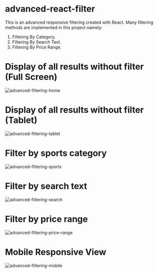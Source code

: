 # advanced-react-filter
This is an advanced responsive filtering created with React. Many filtering methods are implemented in this project namely:
1. Filtering By Category.
2. Filtering By Search Text.
3. Filtering By Price Range.

# Display of all results without filter (Full Screen)
![advanced-filtering-home](https://github.com/Joniekesh/advanced-react-filter/assets/73966666/8bb6f552-4c51-4225-b76c-b46fb46a074e)
# Display of all results without filter (Tablet)
![advanced-filtering-tablet](https://github.com/Joniekesh/advanced-react-filter/assets/73966666/8d04840d-71ed-4163-9e9e-629a3026a0a2)
# Filter by sports category

![advanced-filtering-sports](https://github.com/Joniekesh/advanced-react-filter/assets/73966666/06948d3c-f12d-4262-b290-06156587f655)
# Filter by search text
![advanced-filtering-search](https://github.com/Joniekesh/advanced-react-filter/assets/73966666/1946a227-59cd-4cdd-919a-fb907c45f87d)
# Filter by price range
![advanced-filtering-price-range](https://github.com/Joniekesh/advanced-react-filter/assets/73966666/dd51d69b-a660-4c80-b0ca-d86328317aeb)
# Mobile Responsive View
![advanced-filtering-mobile](https://github.com/Joniekesh/advanced-react-filter/assets/73966666/50b95de3-8138-4787-8abf-a86ae5207192)

